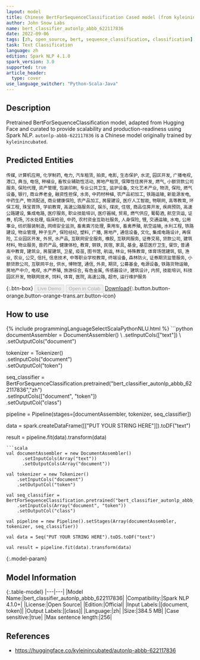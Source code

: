 ```yaml
---
layout: model
title: Chinese BertForSequenceClassification Cased model (from kyleinincubated)
author: John Snow Labs
name: bert_classifier_autonlp_abbb_622117836
date: 2022-09-06
tags: [zh, open_source, bert, sequence_classification, classification]
task: Text Classification
language: zh
edition: Spark NLP 4.1.0
spark_version: 3.0
supported: true
article_header:
  type: cover
use_language_switcher: "Python-Scala-Java"
---
```


## Description

Pretrained BertForSequenceClassification model, adapted from Hugging Face and curated to provide scalability and production-readiness using Spark NLP. `autonlp-abbb-622117836` is a Chinese model originally trained by `kyleinincubated`.

## Predicted Entities

`传媒`, `计算机应用`, `化学制药`, `电力`, `汽车租赁`, `拍卖`, `电影`, `生态保护`, `水泥`, `园区开发`, `广播电视`, `港口`, `典当`, `电信`, `种植业`, `畜牧业辅助性活动`, `房地产租赁`, `保障性住房开发`, `燃气`, `小额贷款公司服务`, `保险代理`, `资产管理`, `包装印刷`, `专业公共卫生`, `监护设备`, `文化艺术产业`, `物流`, `保险`, `燃气设备`, `银行`, `商业养老金`, `融资性担保`, `水务`, `中药材种植`, `农产品初加工`, `铁路运输`, `新能源发电`, `中药生产`, `物流配送`, `商业健康保险`, `农产品加工`, `房屋建设`, `医疗人工智能`, `物联网`, `高等教育`, `环保工程`, `珠宝首饰`, `学前教育`, `高速公路服务区`, `娱乐`, `煤炭`, `住宿`, `商品住房开发`, `疾病预防`, `高速公路建设`, `集成电路`, `医疗服务`, `职业技能培训`, `医疗器械`, `贸易`, `燃气供应`, `葡萄酒`, `航空货运`, `证券`, `机场`, `污水处理`, `临床检验`, `中药`, `农村资金互助社服务`, `人身保险`, `锂`, `交通运输`, `水电`, `公用事业`, `纺织服装制造`, `网络安全监测`, `畜禽粪污处理`, `乘用车`, `畜禽养殖`, `航空运输`, `水利工程`, `铁路建设`, `物业管理`, `种子生产`, `保险经纪`, `塑料`, `广播`, `房地产`, `通信设备`, `文化`, `集成电路设计`, `再保险`, `工业园区开发`, `外贸`, `水产品`, `互联网安全服务`, `橡胶`, `互联网服务`, `证券交易`, `贷款公司`, `建筑材料`, `物业服务`, `兽药产品`, `健康体检`, `教育`, `钢铁`, `民宿`, `家具`, `基金`, `基层医疗卫生`, `餐饮`, `普通高中教育`, `建筑业`, `房屋建筑`, `卫星`, `疫苗`, `图书馆`, `航运`, `林业`, `特殊教育`, `体育场馆建筑`, `铝`, `渔业`, `农业`, `公交`, `信托`, `信息技术`, `中等职业学校教育`, `终端设备`, `森林防火`, `证券期货监管服务`, `小额贷款公司`, `互联网平台`, `供水`, `博物馆`, `通信`, `外卖`, `期货`, `公募基金`, `电源设备`, `铁路货物运输`, `房地产中介`, `电视`, `水产养殖`, `旅游综合`, `有色金属`, `传感器设计`, `建筑设计`, `内贸`, `技能培训`, `科技园区开发`, `物联网技术`, `饲料`, `体育`, `医院`, `高速公路`, `超市`, `运行维护服务`

{:.btn-box}
<button class="button button-orange" disabled>Live Demo</button>
<button class="button button-orange" disabled>Open in Colab</button>
[Download](https://s3.amazonaws.com/auxdata.johnsnowlabs.com/public/models/bert_classifier_autonlp_abbb_622117836_zh_4.1.0_3.0_1662502337611.zip){:.button.button-orange.button-orange-trans.arr.button-icon}

## How to use



<div class="tabs-box" markdown="1">
{% include programmingLanguageSelectScalaPythonNLU.html %}
```python
documentAssembler = DocumentAssembler() \
    .setInputCols(["text"]) \
    .setOutputCols("document")

tokenizer = Tokenizer() \
    .setInputCols("document") \
    .setOutputCol("token")

seq_classifier = BertForSequenceClassification.pretrained("bert_classifier_autonlp_abbb_622117836","zh") \
    .setInputCols(["document", "token"]) \
    .setOutputCol("class")
    
pipeline = Pipeline(stages=[documentAssembler, tokenizer, seq_classifier])

data = spark.createDataFrame([["PUT YOUR STRING HERE"]]).toDF("text")

result = pipeline.fit(data).transform(data)
```
```scala
val documentAssembler = new DocumentAssembler() 
      .setInputCols(Array("text")) 
      .setOutputCols(Array("document"))
      
val tokenizer = new Tokenizer()
    .setInputCols("document")
    .setOutputCol("token")
 
val seq_classifier = BertForSequenceClassification.pretrained("bert_classifier_autonlp_abbb_622117836","zh") 
    .setInputCols(Array("document", "token")) 
    .setOutputCol("class")
   
val pipeline = new Pipeline().setStages(Array(documentAssembler, tokenizer, seq_classifier))

val data = Seq("PUT YOUR STRING HERE").toDS.toDF("text")

val result = pipeline.fit(data).transform(data)
```
</div>

{:.model-param}
## Model Information

{:.table-model}
|---|---|
|Model Name:|bert_classifier_autonlp_abbb_622117836|
|Compatibility:|Spark NLP 4.1.0+|
|License:|Open Source|
|Edition:|Official|
|Input Labels:|[document, token]|
|Output Labels:|[class]|
|Language:|zh|
|Size:|384.5 MB|
|Case sensitive:|true|
|Max sentence length:|256|

## References

- https://huggingface.co/kyleinincubated/autonlp-abbb-622117836